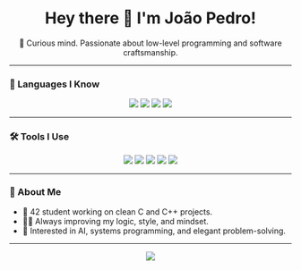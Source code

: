 <h1 align="center">Hey there 👋 I'm João Pedro!</h1>

<p align="center">
  🚀 Curious mind. Passionate about low-level programming and software craftsmanship.
</p>

---

### 🧠 Languages I Know

<p align="center">
  <img src="https://img.shields.io/badge/C-00599C?style=for-the-badge&logo=c&logoColor=white" />
  <img src="https://img.shields.io/badge/C++-00599C?style=for-the-badge&logo=c%2B%2B&logoColor=white" />
  <img src="https://img.shields.io/badge/Python-3776AB?style=for-the-badge&logo=python&logoColor=white" />
  <img src="https://img.shields.io/badge/Bash-121011?style=for-the-badge&logo=gnubash&logoColor=white" />
</p>

---

### 🛠️ Tools I Use

<p align="center">
  <img src="https://img.shields.io/badge/VSCode-007ACC?style=for-the-badge&logo=visual-studio-code&logoColor=white" />
  <img src="https://img.shields.io/badge/CLion-000000?style=for-the-badge&logo=clion&logoColor=white" />
  <img src="https://img.shields.io/badge/PyCharm-000000?style=for-the-badge&logo=pycharm&logoColor=white" />
  <img src="https://img.shields.io/badge/ChatGPT-00A67E?style=for-the-badge&logo=openai&logoColor=white" />
  <img src="https://img.shields.io/badge/Claude-101010?style=for-the-badge&logo=Anthropic&logoColor=white" />
</p>

---

### 📌 About Me

- 🧩 42 student working on clean C and C++ projects.
- 🧘‍♂️ Always improving my logic, style, and mindset.
- 🧠 Interested in AI, systems programming, and elegant problem-solving.

---

<p align="center">
  <img src="https://github-readme-stats.vercel.app/api/top-langs/?username=joaorodrigues3099&layout=compact&langs_count=6&theme=tokyonight" />
</p>

